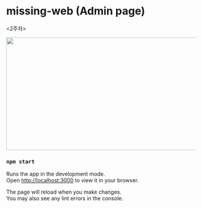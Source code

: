 # missing-web (Admin page)
<2주차>

<img src=https://user-images.githubusercontent.com/95032287/202638369-1b6ddfc8-f334-4829-b579-5c131072ffef.png width="600" height="300"/>


### `npm start`

Runs the app in the development mode.\
Open [http://localhost:3000](http://localhost:3000) to view it in your browser.

The page will reload when you make changes.\
You may also see any lint errors in the console.
